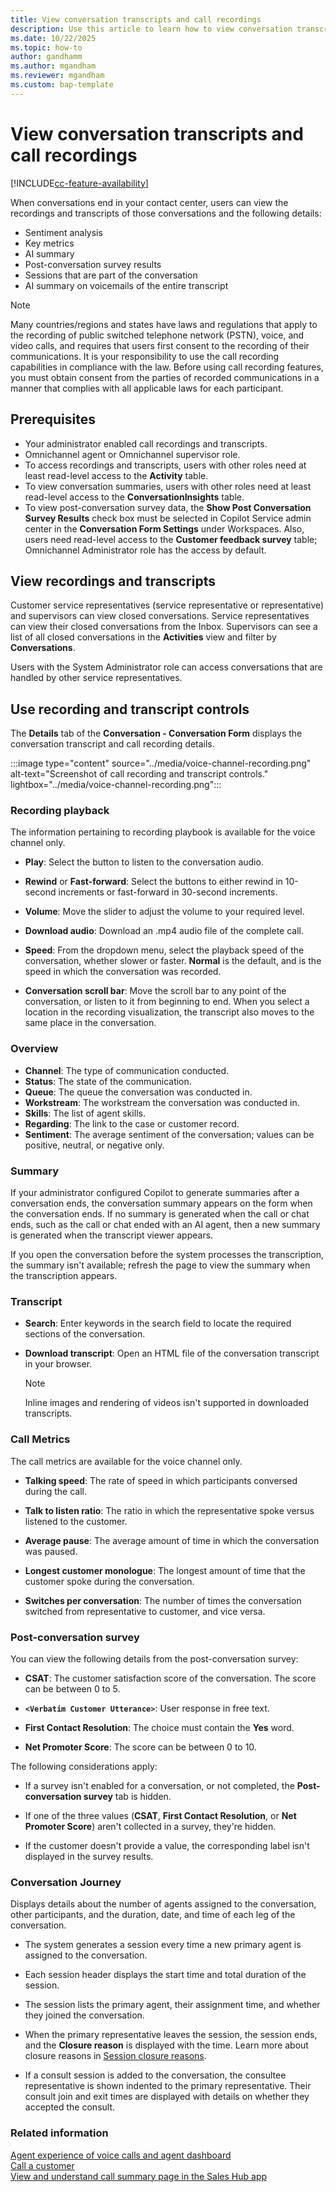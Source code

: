 ```yaml
---
title: View conversation transcripts and call recordings
description: Use this article to learn how to view conversation transcripts and call recordings.
ms.date: 10/22/2025
ms.topic: how-to
author: gandhamm
ms.author: mgandham
ms.reviewer: mgandham
ms.custom: bap-template
---
```


# View conversation transcripts and call recordings

[!INCLUDE[cc-feature-availability](../../includes/cc-feature-availability.md)]

When conversations end in your contact center, users can view the recordings and transcripts of those conversations and the following details:
- Sentiment analysis
- Key metrics
- AI summary
- Post-conversation survey results
- Sessions that are part of the conversation
- AI summary on voicemails of the entire transcript

> [!NOTE]
> Many countries/regions and states have laws and regulations that apply to the recording of public switched telephone network (PSTN), voice, and video calls, and requires that users first consent to the recording of their communications. It is your responsibility to use the call recording capabilities in compliance with the law. Before using call recording features, you must obtain consent from the parties of recorded communications in a manner that complies with all applicable laws for each participant.

## Prerequisites

- Your administrator enabled call recordings and transcripts.
- Omnichannel agent or Omnichannel supervisor role.
- To access recordings and transcripts, users with other roles need at least read-level access to the **Activity** table.
- To view conversation summaries, users with other roles need at least read-level access to the **ConversationInsights** table. 
- To view post-conversation survey data, the **Show Post Conversation Survey Results** check box must be selected in Copilot Service admin center in the **Conversation Form Settings** under Workspaces. Also, users need read-level access to the **Customer feedback survey** table; Omnichannel Administrator role has the access by default.

## View recordings and transcripts

Customer service representatives (service representative or representative) and supervisors can view closed conversations. Service representatives can view their closed conversations from the Inbox. Supervisors can see a list of all closed conversations in the **Activities** view and filter by **Conversations**. 

Users with the System Administrator role can access conversations that are handled by other service representatives.

## Use recording and transcript controls

The **Details** tab of the **Conversation - Conversation Form** displays the conversation transcript and call recording details.

:::image type="content" source="../media/voice-channel-recording.png" alt-text="Screenshot of call recording and transcript controls." lightbox="../media/voice-channel-recording.png":::

### Recording playback

The information pertaining to recording playbook is available for the voice channel only.

- **Play**: Select the button to listen to the conversation audio.

- **Rewind** or **Fast-forward**: Select the buttons to either rewind in 10-second increments or fast-forward in 30-second increments.
- **Volume**: Move the slider to adjust the volume to your required level.
- **Download audio**: Download an .mp4 audio file of the complete call.
- **Speed**: From the dropdown menu, select the playback speed of the conversation, whether slower or faster. **Normal** is the default, and is the speed in which the conversation was recorded.
- **Conversation scroll bar**: Move the scroll bar to any point of the conversation, or listen to it from beginning to end. When you select a location in the recording visualization, the transcript also moves to the same place in the conversation.

### Overview

- **Channel**: The type of communication conducted.
- **Status**: The state of the communication.
- **Queue**: The queue the conversation was conducted in.
- **Workstream**: The workstream the conversation was conducted in.
- **Skills**: The list of agent skills.
- **Regarding**: The link to the case or customer record.
- **Sentiment**: The average sentiment of the conversation; values can be positive, neutral, or negative only.

### Summary

If your administrator configured Copilot to generate summaries after a conversation ends, the conversation summary appears on the form when the conversation ends. If no summary is generated when the call or chat ends, such as the call or chat ended with an AI agent, then a new summary is generated when the transcript viewer appears.

If you open the conversation before the system processes the transcription, the summary isn't available; refresh the page to view the summary when the transcription appears.

### Transcript

- **Search**: Enter keywords in the search field to locate the required sections of the conversation.

- **Download transcript**: Open an HTML file of the conversation transcript in your browser.
  
   > [!NOTE]
   > Inline images and rendering of videos isn't supported in downloaded transcripts.

### Call Metrics

The call metrics are available for the voice channel only.

- **Talking speed**: The rate of speed in which participants conversed during the call.

- **Talk to listen ratio**: The ratio in which the representative spoke versus listened to the customer.
- **Average pause**: The average amount of time in which the conversation was paused.
- **Longest customer monologue**: The longest amount of time that the customer spoke during the conversation.
- **Switches per conversation**: The number of times the conversation switched from representative to customer, and vice versa.

### Post-conversation survey

You can view the following details from the post-conversation survey:

- **CSAT**: The customer satisfaction score of the conversation. The score can be between 0 to 5.

- **`<Verbatim Customer Utterance>`**: User response in free text.
- **First Contact Resolution**: The choice must contain the **Yes** word.
- **Net Promoter Score**: The score can be between 0 to 10.

The following considerations apply:

- If a survey isn't enabled for a conversation, or not completed, the **Post-conversation survey** tab is hidden.

- If one of the three values (**CSAT**, **First Contact Resolution**, or **Net Promoter Score**) aren't collected in a survey, they're hidden.
- If the customer doesn't provide a value, the corresponding label isn't displayed in the survey results.

### Conversation Journey

Displays details about the number of agents assigned to the conversation, other participants, and the duration, date, and time of each leg of the conversation.

- The system generates a session every time a new primary agent is assigned to the conversation.

- Each session header displays the start time and total duration of the session.
- The session lists the primary agent, their assignment time, and whether they joined the conversation.
- When the primary representative leaves the session, the session ends, and the **Closure reason** is displayed with the time. Learn more about closure reasons in [Session closure reasons](/dynamics365/contact-center/extend/closure-reasons-descriptions).
- If a consult session is added to the conversation, the consultee representative is shown indented to the primary representative. Their consult join and exit times are displayed with details on whether they accepted the consult.

### Related information

[Agent experience of voice calls and agent dashboard](/dynamics365/contact-center/use/voice-channel-agent-experience)    
[Call a customer](voice-channel-call-customer.md)  
[View and understand call summary page in the Sales Hub app](../../sales/view-and-understand-call-summary-sales-app.md)  
